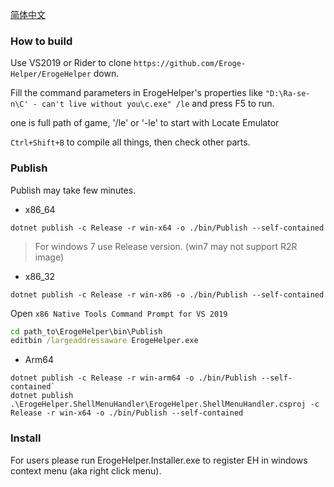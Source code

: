 [简体中文](https://github.com/luojunyuan/Eroge-Helper/blob/master/README_zh-cn.md)

### How to build

Use VS2019 or Rider to clone `https://github.com/Eroge-Helper/ErogeHelper` down.

Fill the command parameters in ErogeHelper's properties like `"D:\Ra-se-n\C' - can't live without you\c.exe" /le` and press F5 to run.

one is full path of game, '/le' or '-le' to start with Locate Emulator

`Ctrl+Shift+B` to compile all things, then check other parts.

### Publish

Publish may take few minutes.

- x86_64 

```
dotnet publish -c Release -r win-x64 -o ./bin/Publish --self-contained
```

> For windows 7 use Release version. (win7 may not support R2R image)

- x86_32 

```
dotnet publish -c Release -r win-x86 -o ./bin/Publish --self-contained
```

Open `x86 Native Tools Command Prompt for VS 2019`

```cmd
cd path_to\ErogeHelper\bin\Publish
editbin /largeaddressaware ErogeHelper.exe
```

- Arm64 

```
dotnet publish -c Release -r win-arm64 -o ./bin/Publish --self-contained`
dotnet publish .\ErogeHelper.ShellMenuHandler\ErogeHelper.ShellMenuHandler.csproj -c Release -r win-x64 -o ./bin/Publish --self-contained
```

### Install

For users please run ErogeHelper.Installer.exe to register EH in windows context menu (aka right click menu).
